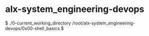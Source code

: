 # alx-system_engineering-devops
$ ./0-current_working_directory /root/alx-system_engineering-devops/0x00-shell_basics $
